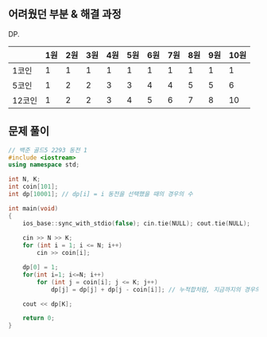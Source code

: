 ## 어려웠던 부분 & 해결 과정

DP.

|  | 1원 | 2원 | 3원 | 4원 | 5원 | 6원 | 7원 | 8원 | 9원 | 10원 |
| --- | --- | --- | --- | --- | --- | --- | --- | --- | --- | --- |
| 1코인 | 1 | 1 | 1 | 1 | 1 | 1 | 1 | 1 | 1 | 1 |
| 5코인 | 1 | 2 | 2 | 3 | 3 | 4 | 4 | 5 | 5 | 6 |
| 12코인 | 1 | 2 | 2 | 3 | 4 | 5 | 6 | 7 | 8 | 10 |

## 문제 풀이

```cpp
// 백준 골드5 2293 동전 1
#include <iostream>
using namespace std;

int N, K;
int coin[101];
int dp[10001]; // dp[i] = i 동전을 선택했을 때의 경우의 수

int main(void)
{
	ios_base::sync_with_stdio(false); cin.tie(NULL); cout.tie(NULL);
	
	cin >> N >> K;
	for (int i = 1; i <= N; i++)
		cin >> coin[i];

	dp[0] = 1;
	for(int i=1; i<=N; i++)
		for (int j = coin[i]; j <= K; j++)
			dp[j] = dp[j] + dp[j - coin[i]]; // 누적합처럼, 지금까지의 경우의 수를 새로 구한 경우의 수와 더해서 저장해준다.

	cout << dp[K];

	return 0;
}
```
